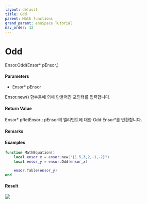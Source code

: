```yaml
---
layout: default
title: Odd
parent: Math functions
grand_parent: enuSpace Tutorial
nav_order: 12
---
```


# Odd

Ensor.Odd\(Ensor\* pEnsor,\)

#### Parameters

* Ensor\* pEnsor

Ensor.new\(\) 함수등에 의해 만들어진 포인터를 입력합니다.

#### Return Value

Ensor\* pRetEnsor : pEnsor의 엘리먼트에 대한 Odd Ensor\*를 반환합니다.

#### Remarks

#### Examples

```lua
function MathEquation()
    local ensor_x = ensor.new("{1.5,3,2,-1,-2}")
    local ensor_y = ensor.Odd(ensor_x)

    ensor.Table(ensor_y)
end
```

#### Result

![](/MathAPI/OddResultTable.png)

